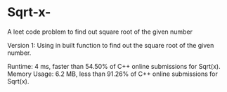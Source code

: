 # Sqrt-x-
A leet code problem to find out square root of the given number

Version 1:
Using in built function to find out the square root of the given number.

Runtime: 4 ms, faster than 54.50% of C++ online submissions for Sqrt(x).
Memory Usage: 6.2 MB, less than 91.26% of C++ online submissions for Sqrt(x).
